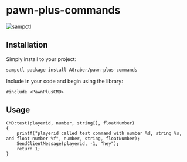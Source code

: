 # pawn-plus-commands

[![sampctl](https://img.shields.io/badge/sampctl-pawn--plus--commands-2f2f2f.svg?style=for-the-badge)](https://github.com/AGraber/PawnPlusCMD)

<!--
Short description of your library, why it's useful, some examples, pictures or
videos. Link to your forum release thread too.

Remember: You can use "forumfmt" to convert this readme to forum BBCode!

What the sections below should be used for:

`## Installation`: Leave this section un-edited unless you have some specific
additional installation procedure.

`## Testing`: Whether your library is tested with a simple `main()` and `print`,
unit-tested, or demonstrated via prompting the player to connect, you should
include some basic information for users to try out your code in some way.

And finally, maintaining your version number`:

* Follow [Semantic Versioning](https://semver.org/)
* When you release a new version, update `VERSION` and `git tag` it
* Versioning is important for sampctl to use the version control features

Happy Pawning!
-->

## Installation

Simply install to your project:

```bash
sampctl package install AGraber/pawn-plus-commands
```

Include in your code and begin using the library:

```pawn
#include <PawnPlusCMD>
```

## Usage

```pawn
CMD:test(playerid, number, string[], floatNumber)
{
    printf("playerid called test command with number %d, string %s, and float number %f", number, string, floatNumber);
    SendClientMessage(playerid, -1, "hey");
    return 1;
}
```
